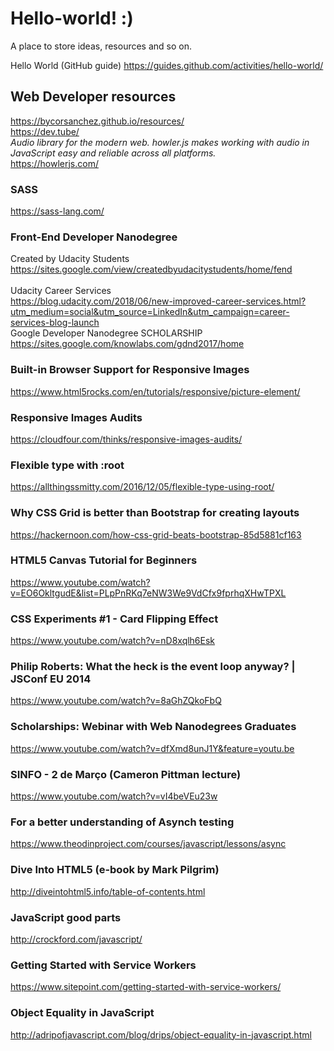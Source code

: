 # Hello-world! :)
A place to store ideas, resources and so on.

Hello World (GitHub guide)
https://guides.github.com/activities/hello-world/

## Web Developer resources
https://bycorsanchez.github.io/resources/ <br>
https://dev.tube/ <br>
*Audio library for the modern web.
howler.js makes working with audio in JavaScript easy and reliable across all platforms.* <br>
https://howlerjs.com/ 
### SASS
https://sass-lang.com/

### Front-End Developer Nanodegree
Created by Udacity Students
https://sites.google.com/view/createdbyudacitystudents/home/fend <br><br>
Udacity Career Services <br />
https://blog.udacity.com/2018/06/new-improved-career-services.html?utm_medium=social&utm_source=LinkedIn&utm_campaign=career-services-blog-launch <br />
Google Developer Nanodegree SCHOLARSHIP <br />
https://sites.google.com/knowlabs.com/gdnd2017/home
### Built-in Browser Support for Responsive Images
https://www.html5rocks.com/en/tutorials/responsive/picture-element/
### Responsive Images Audits
https://cloudfour.com/thinks/responsive-images-audits/
### Flexible type with :root
https://allthingssmitty.com/2016/12/05/flexible-type-using-root/
### Why CSS Grid is better than Bootstrap for creating layouts
https://hackernoon.com/how-css-grid-beats-bootstrap-85d5881cf163
### HTML5 Canvas Tutorial for Beginners
https://www.youtube.com/watch?v=EO6OkltgudE&list=PLpPnRKq7eNW3We9VdCfx9fprhqXHwTPXL
### CSS Experiments #1 - Card Flipping Effect
https://www.youtube.com/watch?v=nD8xqlh6Esk
### Philip Roberts: What the heck is the event loop anyway? | JSConf EU 2014
https://www.youtube.com/watch?v=8aGhZQkoFbQ
### Scholarships: Webinar with Web Nanodegrees Graduates
https://www.youtube.com/watch?v=dfXmd8unJ1Y&feature=youtu.be
### SINFO - 2 de Março (Cameron Pittman lecture)
https://www.youtube.com/watch?v=vI4beVEu23w
### For a better understanding of Asynch testing
https://www.theodinproject.com/courses/javascript/lessons/async
### Dive Into HTML5 (e-book by Mark Pilgrim)
http://diveintohtml5.info/table-of-contents.html
### JavaScript good parts
http://crockford.com/javascript/
### Getting Started with Service Workers
https://www.sitepoint.com/getting-started-with-service-workers/
### Object Equality in JavaScript
http://adripofjavascript.com/blog/drips/object-equality-in-javascript.html

